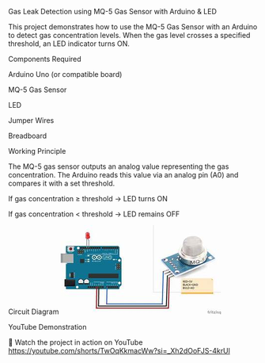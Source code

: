 Gas Leak Detection using MQ-5 Gas Sensor with Arduino & LED

This project demonstrates how to use the MQ-5 Gas Sensor with an Arduino to detect gas concentration levels.
When the gas level crosses a specified threshold, an LED indicator turns ON.

Components Required

Arduino Uno (or compatible board)

MQ-5 Gas Sensor

LED

Jumper Wires

Breadboard

Working Principle

The MQ-5 gas sensor outputs an analog value representing the gas concentration.
The Arduino reads this value via an analog pin (A0) and compares it with a set threshold.

If gas concentration ≥ threshold → LED turns ON

If gas concentration < threshold → LED remains OFF

Circuit Diagram
![Gas Sensor Circuit Diagram](Gas%20Sensor.jpeg)


YouTube Demonstration

🔗 Watch the project in action on YouTube https://youtube.com/shorts/TwOqKkmacWw?si=_Xh2dOoFJS-4krUl
